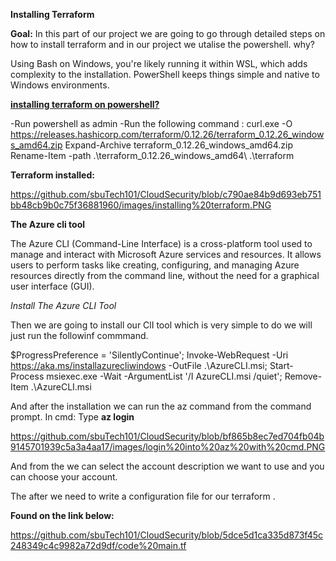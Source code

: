 </ins>**Installing Terraform**</ins>

**Goal:**
In this part of our project we are going to go through detailed steps on how to install terraform and in our project we utalise the powershell.
why?

Using Bash on Windows, you're likely running it within WSL, which adds complexity to the installation. PowerShell keeps things simple and native to Windows environments.

<ins>**installing terraform on powershell?**</ins>

-Run powershell as admin
-Run the following command : curl.exe -O https://releases.hashicorp.com/terraform/0.12.26/terraform_0.12.26_windows_amd64.zip
Expand-Archive terraform_0.12.26_windows_amd64.zip
Rename-Item -path .\terraform_0.12.26_windows_amd64\ .\terraform

**Terraform installed:**

https://github.com/sbuTech101/CloudSecurity/blob/c790ae84b9d693eb751bb48cb9b0c75f36881960/images/installing%20terraform.PNG


**The Azure cli tool**

The Azure CLI (Command-Line Interface) is a cross-platform tool used to manage and interact with Microsoft Azure services and resources. It allows users to perform tasks like creating, configuring, and managing Azure resources directly from the command line, without the need for a graphical user interface (GUI).

_Install The Azure CLI Tool_

Then we are going to install our ClI tool which is very simple to do we will just run the followinf commmand.

$ProgressPreference = 'SilentlyContinue'; Invoke-WebRequest -Uri https://aka.ms/installazurecliwindows -OutFile .\AzureCLI.msi; Start-Process msiexec.exe -Wait -ArgumentList '/I AzureCLI.msi /quiet'; Remove-Item .\AzureCLI.msi

And after the installation we can run the az command from the command prompt.
In cmd: Type **az login** 

https://github.com/sbuTech101/CloudSecurity/blob/bf865b8ec7ed704fb04b9145701939c5a3a4aa17/images/login%20into%20az%20with%20cmd.PNG


And from the we can select the account description we want to use and you can choose  your account.

The after we need to write a configuration file for our terraform .

**Found on the link below:**

https://github.com/sbuTech101/CloudSecurity/blob/5dce5d1ca335d873f45c248349c4c9982a72d9df/code%20main.tf



